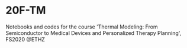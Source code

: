 # 20F-TM
Notebooks and codes for the course 'Thermal Modeling: From Semiconductor to Medical Devices and Personalized Therapy Planning', FS2020 @ETHZ
